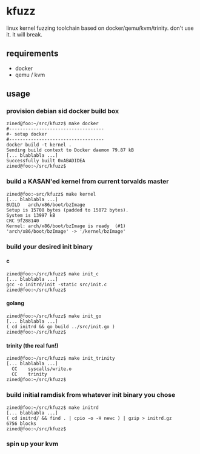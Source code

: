 # kfuzz

linux kernel fuzzing toolchain based on docker/qemu/kvm/trinity. don't use it. it will break.

## requirements

 * docker
 * qemu / kvm
 
## usage

### provision debian sid docker build box

    zined@foo:~/src/kfuzz$ make docker
    #-----------------------------------
    #- setup docker
    #-----------------------------------
    docker build -t kernel .
    Sending build context to Docker daemon 79.87 kB
    [... blablabla ...]
    Successfully built 0xABADIDEA
    zined@foo:~/src/kfuzz$
    
### build a KASAN'ed kernel from current torvalds master

    zined@foo:~src/kfuzz$ make kernel
    [... blablabla ...]
    BUILD   arch/x86/boot/bzImage
    Setup is 15708 bytes (padded to 15872 bytes).
    System is 13997 kB
    CRC 9f288140
    Kernel: arch/x86/boot/bzImage is ready  (#1)
    'arch/x86/boot/bzImage' -> '/kernel/bzImage'

### build your desired init binary

#### c

    zined@foo:~/src/kfuzz$ make init_c
    [... blablabla ...]
    gcc -o initrd/init -static src/init.c
    zined@foo:~/src/kfuzz$

#### golang

    zined@foo:~/src/kfuzz$ make init_go
    [... blablabla ...]
    ( cd initrd && go build ../src/init.go )
    zined@foo:~/src/kfuzz$

#### trinity (the real fun!)

    zined@foo:~/src/kfuzz$ make init_trinity
    [... blablabla ...]
      CC    syscalls/write.o
      CC    trinity
    zined@foo:~/src/kfuzz$

### build initial ramdisk from whatever init binary you chose

    zined@foo:~/src/kfuzz$ make initrd
    [... blablabla ...]
    ( cd initrd/ && find . | cpio -o -H newc ) | gzip > initrd.gz
    6756 blocks
    zined@foo:~/src/kfuzz$

### spin up your kvm


